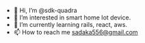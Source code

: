 - 👋 Hi, I’m @sdk-quadra
- 👀 I’m interested in smart home Iot device.
- 🌱 I’m currently learning rails, react, aws.
- 📫 How to reach me sadaka556@gmail.com

<!---
sdk-quadra/sdk-quadra is a ✨ special ✨ repository because its `README.md` (this file) appears on your GitHub profile.
You can click the Preview link to take a look at your changes.
--->
